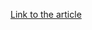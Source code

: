 [Link to the article](https://www.bitdefender.com/en-us/blog/labs/audio-deepfakes-celebrity-endorsed-giveaway-scams-and-fraudulent-investment-opportunities-flood-social-media-platforms/)

